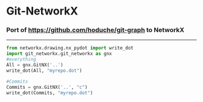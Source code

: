 # Git-NetworkX

### Port of https://github.com/hoduche/git-graph to NetworkX
___

```python
from networkx.drawing.nx_pydot import write_dot
import git_networkx.git_networkx as gnx
#everything
All = gnx.GitNX('..')
write_dot(All, "myrepo.dot")

#Commits
Commits = gnx.GitNX('..', "c")
write_dot(Commits, "myrepo.dot")

```

